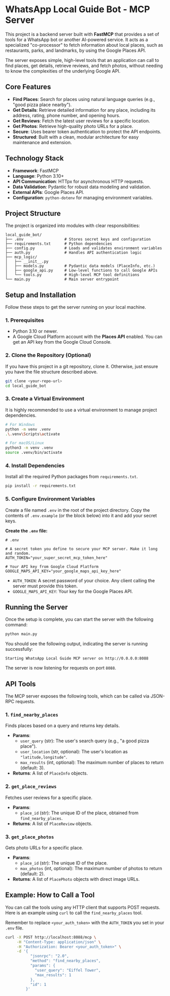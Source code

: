 # WhatsApp Local Guide Bot - MCP Server

This project is a backend server built with **FastMCP** that provides a set of tools for a WhatsApp bot or another AI-powered service. It acts as a specialized "co-processor" to fetch information about local places, such as restaurants, parks, and landmarks, by using the Google Places API.

The server exposes simple, high-level tools that an application can call to find places, get details, retrieve reviews, and fetch photos, without needing to know the complexities of the underlying Google API.

## Core Features

*   **Find Places**: Search for places using natural language queries (e.g., "good pizza place nearby").
*   **Get Details**: Retrieve detailed information for any place, including its address, rating, phone number, and opening hours.
*   **Get Reviews**: Fetch the latest user reviews for a specific location.
*   **Get Photos**: Retrieve high-quality photo URLs for a place.
*   **Secure**: Uses bearer token authentication to protect the API endpoints.
*   **Structured**: Built with a clean, modular architecture for easy maintenance and extension.

## Technology Stack

*   **Framework**: FastMCP
*   **Language**: Python 3.10+
*   **API Communication**: HTTpx for asynchronous HTTP requests.
*   **Data Validation**: Pydantic for robust data modeling and validation.
*   **External APIs**: Google Places API.
*   **Configuration**: `python-dotenv` for managing environment variables.

## Project Structure

The project is organized into modules with clear responsibilities:

```
local_guide_bot/
├── .env                  # Stores secret keys and configuration
├── requirements.txt      # Python dependencies
├── config.py             # Loads and validates environment variables
├── auth.py               # Handles API authentication logic
├── mcp_logic/
│   ├── __init__.py
│   ├── models.py         # Pydantic data models (PlaceInfo, etc.)
│   ├── google_api.py     # Low-level functions to call Google APIs
│   └── tools.py          # High-level MCP tool definitions
└── main.py               # Main server entrypoint
```

## Setup and Installation

Follow these steps to get the server running on your local machine.

### 1. Prerequisites

*   Python 3.10 or newer.
*   A Google Cloud Platform account with the **Places API** enabled. You can get an API key from the Google Cloud Console.

### 2. Clone the Repository (Optional)

If you have this project in a git repository, clone it. Otherwise, just ensure you have the file structure described above.

```sh
git clone <your-repo-url>
cd local_guide_bot
```

### 3. Create a Virtual Environment

It is highly recommended to use a virtual environment to manage project dependencies.

```sh
# For Windows
python -m venv .venv
.\.venv\Scripts\activate

# For macOS/Linux
python3 -m venv .venv
source .venv/bin/activate
```

### 4. Install Dependencies

Install all the required Python packages from `requirements.txt`.

```sh
pip install -r requirements.txt
```

### 5. Configure Environment Variables

Create a file named `.env` in the root of the project directory. Copy the contents of `.env.example` (or the block below) into it and add your secret keys.

**Create the `.env` file:**

```
# .env

# A secret token you define to secure your MCP server. Make it long and random.
AUTH_TOKEN="your_super_secret_mcp_token_here"

# Your API key from Google Cloud Platform
GOOGLE_MAPS_API_KEY="your_google_maps_api_key_here"
```

*   `AUTH_TOKEN`: A secret password of your choice. Any client calling the server must provide this token.
*   `GOOGLE_MAPS_API_KEY`: Your key for the Google Places API.

## Running the Server

Once the setup is complete, you can start the server with the following command:

```sh
python main.py
```

You should see the following output, indicating the server is running successfully:

```
Starting WhatsApp Local Guide MCP server on http://0.0.0.0:8088
```

The server is now listening for requests on port `8088`.

## API Tools

The MCP server exposes the following tools, which can be called via JSON-RPC requests.

### 1. `find_nearby_places`

Finds places based on a query and returns key details.

*   **Params**:
    *   `user_query` (str): The user's search query (e.g., "a good pizza place").
    *   `user_location` (str, optional): The user's location as `"latitude,longitude"`.
    *   `max_results` (int, optional): The maximum number of places to return (default: 3).
*   **Returns**: A list of `PlaceInfo` objects.

### 2. `get_place_reviews`

Fetches user reviews for a specific place.

*   **Params**:
    *   `place_id` (str): The unique ID of the place, obtained from `find_nearby_places`.
*   **Returns**: A list of `PlaceReview` objects.

### 3. `get_place_photos`

Gets photo URLs for a specific place.

*   **Params**:
    *   `place_id` (str): The unique ID of the place.
    *   `max_photos` (int, optional): The maximum number of photos to return (default: 2).
*   **Returns**: A list of `PlacePhoto` objects with direct image URLs.

## Example: How to Call a Tool

You can call the tools using any HTTP client that supports POST requests. Here is an example using `curl` to call the `find_nearby_places` tool.

Remember to replace `<your_auth_token>` with the `AUTH_TOKEN` you set in your `.env` file.

```sh
curl -X POST http://localhost:8088/mcp \
     -H "Content-Type: application/json" \
     -H "Authorization: Bearer <your_auth_token>" \
     -d '{
           "jsonrpc": "2.0",
           "method": "find_nearby_places",
           "params": {
             "user_query": "Eiffel Tower",
             "max_results": 1
           },
           "id": 1
         }'
```

